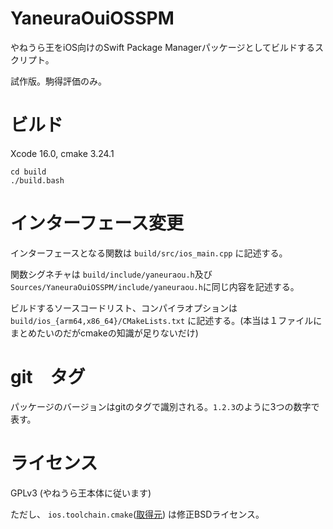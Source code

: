 # YaneuraOuiOSSPM

やねうら王をiOS向けのSwift Package Managerパッケージとしてビルドするスクリプト。

試作版。駒得評価のみ。

# ビルド

Xcode 16.0, cmake 3.24.1

```
cd build
./build.bash
```

# インターフェース変更

インターフェースとなる関数は `build/src/ios_main.cpp` に記述する。

関数シグネチャは `build/include/yaneuraou.h`及び`Sources/YaneuraOuiOSSPM/include/yaneuraou.h`に同じ内容を記述する。

ビルドするソースコードリスト、コンパイラオプションは `build/ios_{arm64,x86_64}/CMakeLists.txt` に記述する。(本当は１ファイルにまとめたいのだがcmakeの知識が足りないだけ)

# git　タグ

パッケージのバージョンはgitのタグで識別される。`1.2.3`のように3つの数字で表す。

# ライセンス

GPLv3 (やねうら王本体に従います)

ただし、 `ios.toolchain.cmake`([取得元](https://raw.githubusercontent.com/leetal/ios-cmake/master/ios.toolchain.cmake)) は修正BSDライセンス。
